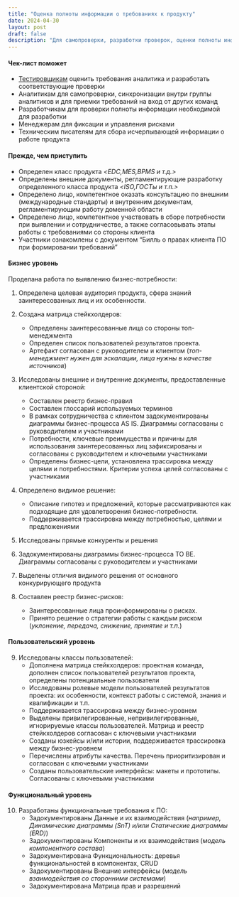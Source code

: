 ```yaml
---
title: "Оценка полноты информации о требованиях к продукту"
date: 2024-04-30
layout: post
draft: false
description: "Для самопроверки, разработки проверок, оценки полноты информации для разработки и сборе исчерпывающей информации о работе продукта"
---
```


#### Чек-лист поможет
- [Тестировщикам](https://atrskv.github.io) оценить требования аналитика и разработать соответствующие проверки
- Аналитикам для самопроверки, синхронизации внутри группы аналитиков и для приемки требований на вход от других команд
- Разработчикам для проверки полноты информации необходимой для разработки
- Менеджерам для фиксации и управления рисками
- Техническим писателям для сбора исчерпывающей информации о работе продукта

#### Прежде, чем приступить

- Определен класс продукта *<EDC,MES,BPMS и т.д.>*
- Определены внешние документы, регламентирующие разработку определенного класса продукта *<ISO,ГОСТы и т.п.>*
- Определено лицо, компетентное оказать консультацию по внешним (международные стандарты) и внутренним документам, регламентирующим работу доменной области
- Определено лицо, компетентное участвовать в сборе потребности при выявлении и сотрудничестве, а также согласовывать этапы работы с требованиями со стороны клиента
- Участники ознакомлены с документом “Билль о правах клиента ПО при формировании требований”

#### Бизнес уровень

Проделана работа по выявлению бизнес-потребности:

1. Определена целевая аудитория продукта, сфера знаний заинтересованных лиц и их особенности.
2. Создана матрица стейкхолдеров:
    - Определены заинтересованные лица со стороны топ-менеджмента
    - Определен список пользователей результатов проекта.
    - Артефакт согласован с руководителем и клиентом (*топ-менеджмент нужен для эскалации, лица нужны в качестве источников*)

3. Исследованы внешние и внутренние документы, предоставленные клиентской стороной:
    - Составлен реестр бизнес-правил
    - Составлен глоссарий используемых терминов
    - В рамках сотрудничества с клиентом задокументированы диаграммы бизнес-процесса AS IS. Диаграммы согласованы с руководителем и участниками
    - Потребности, ключевые преимущества и причины для использования заинтересованных лиц зафиксированы и согласованы с руководителем и ключевыми участниками
    - Определены бизнес-цели, установлена трассировка между целями и потребностями. Критерии успеха целей согласованы с участниками

4. Определено видимое решение:
    - Описание гипотез и предложений, которые рассматриваются как подходящие для удовлетворения бизнес-потребности.
    - Поддерживается трассировка между потребностью, целями и предложениями

5. Исследованы прямые конкуренты и решения
6. Задокументированы диаграммы бизнес-процесса TO BE. Диаграммы согласованы с руководителем и участниками
7. Выделены отличия видимого решения от основного конкурирующего продукта
8. Составлен реестр бизнес-рисков:
    - Заинтересованные лица проинформированы о рисках.
    - Принято решение о стратегии работы с каждым риском (*уклонение, передача, снижение, принятие и т.п.*)

#### Пользовательский уровень

9. Исследованы классы пользователей:
    - Дополнена матрица стейкхолдеров: проектная команда, дополнен список пользователей результатов проекта, определены потенциальные пользователи
    - Исследованы ролевые модели пользователей результатов проекта: их особенности, контекст работы с системой, знания и квалификации и т.п.
    - Поддерживается трассировка между бизнес-уровнем
    - Выделены привилегированные, непривилегированные, игнорируемые классы пользователей. Матрица и реестр стейкхолдеров согласован с ключевыми участниками
    - Созданы юзкейсы и/или истории, поддерживается трассировка между бизнес-уровнем
    - Перечислены атрибуты качества. Перечень приоритизирован и согласован с ключевыми участниками
    - Созданы пользовательские интерфейсы: макеты и прототипы. Согласованы с ключевыми участниками

#### Функциональный уровень

10. Разработаны функциональные требования к ПО:
    - Задокументированы Данные и их взаимодействия (*например, Динамические диаграммы (SnT) и/или Статические диаграммы (ERD)*)
    - Задокументированы Компоненты и их взаимодействия (*модель компонентного состава*)
    - Задокументирована Функциональность: деревья функциональностей в компонентах, CRUD
    - Задокументированы Внешние интерфейсы (*модель взаимодействия со сторонними системами*)
    - Задокументирована Матрица прав и разрешений

